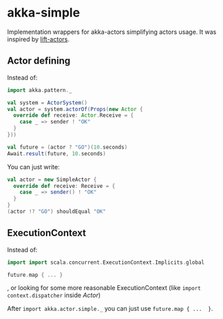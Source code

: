 # akka-simple
Implementation wrappers for akka-actors simplifying actors usage. It was inspired by [lift-actors](http://liftweb.net/).

## Actor defining

Instead of:
```scala
import akka.pattern._

val system = ActorSystem()
val actor = system.actorOf(Props(new Actor {
  override def receive: Actor.Receive = {
    case _ => sender ! "OK"
  }
}))

val future = (actor ? "GO")(10.seconds)
Await.result(future, 10.seconds)
```

You can just write:
```scala
val actor = new SimpleActor {
  override def receive: Receive = {
    case _ => sender() ! "OK"
  }
}
(actor !? "GO") shouldEqual "OK"
```

## ExecutionContext

Instead of:
```scala
import import scala.concurrent.ExecutionContext.Implicits.global

future.map { ... }
```
, or looking for some more reasonable ExecutionContext (like `import context.dispatcher` inside *Actor*)

After `import akka.actor.simple._` you can just use `future.map { ...  }`.
